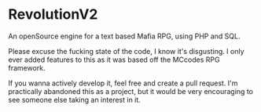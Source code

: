 # RevolutionV2
An openSource engine for a text based Mafia RPG, using PHP and SQL.

Please excuse the fucking state of the code, I know it's disgusting. I only ever added features to this as it was based off the
MCcodes RPG framework.

If you wanna actively develop it, feel free and create a pull request. I'm practically abandoned this as a project, but
it would be very encouraging to see someone else taking an interest in it.
